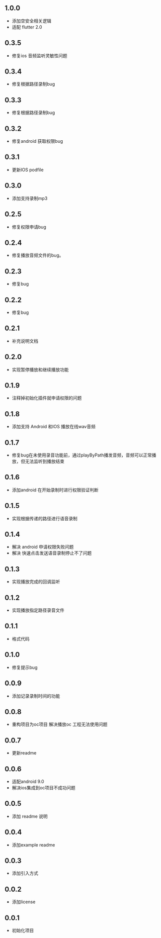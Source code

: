 ## 1.0.0

*  添加空安全相关逻辑
*  适配 flutter 2.0

## 0.3.5

*  修复ios 音频监听灵敏性问题

## 0.3.4

*  修复根据路径录制bug

## 0.3.3

*  修复根据路径录制bug

## 0.3.2

*  修复android 获取权限bug

## 0.3.1

*  更新IOS podfile

## 0.3.0
*   添加支持录制mp3

## 0.2.5
*   修复权限申请bug
## 0.2.4
*   修复播放音频文件的bug。
## 0.2.3
*   修复bug
## 0.2.2
*   修复bug
## 0.2.1
*   补充说明文档
## 0.2.0
*   实现暂停播放和继续播放功能
## 0.1.9

*   注释掉初始化插件就申请权限的问题

## 0.1.8

*   添加支持 Android 和IOS 播放在线wav音频
   
## 0.1.7

*   修复bug在未使用录音功能前，通过playByPath播发音频，音频可以正常播放，但无法监听到播放结束
   
## 0.1.6

*   添加android 在开始录制时进行权限验证判断
## 0.1.5

*   实现根据传递的路径进行语音录制

## 0.1.4

*  解决 android 申请权限失败问题
*  解决 快速点击发送语音录制停止不了问题

## 0.1.3

*  实现播放完成的回调监听


## 0.1.2

*  实现播放指定路径录音文件
## 0.1.1

*  格式代码
## 0.1.0

*  修复提示bug

## 0.0.9

*  添加记录录制时间的功能

## 0.0.8

*  重构项目为oc项目 解决播放oc 工程无法使用问题
## 0.0.7

*  更新readme

## 0.0.6

*  适配android 9.0 
*  解决ios集成到oc项目不成功问题 

## 0.0.5

*  添加 readme 说明 

## 0.0.4

*  添加example readme 

## 0.0.3

*  添加引入方式 

## 0.0.2

* 添加license

## 0.0.1

* 初始化项目 


